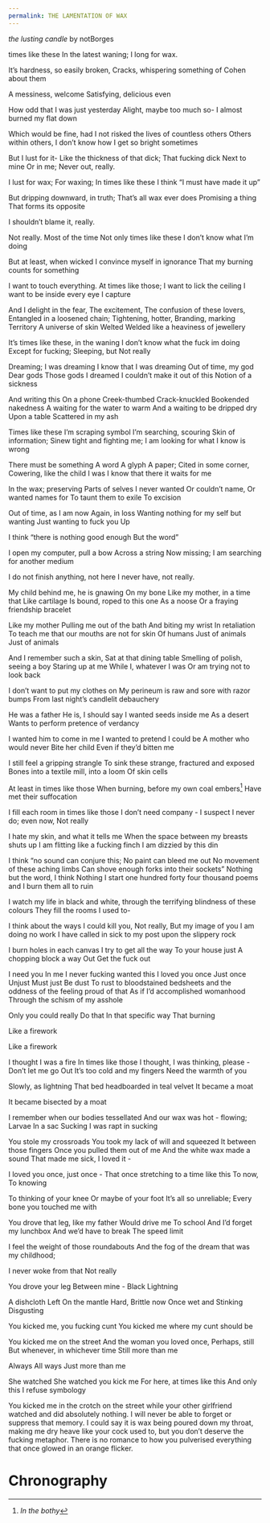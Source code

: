 ```yaml
---
permalink: THE LAMENTATION OF WAX
---
```


*the lusting candle*
by notBorges

times like these
In the latest waning;
I long for wax.

It’s hardness, so easily broken,
Cracks, whispering
something of Cohen about them

A messiness, welcome
Satisfying, delicious even

How odd that I was just yesterday
Alight, maybe too much so-
I almost burned my flat down

Which would be fine, had I not risked the lives of countless others
Others within others,
I don’t know how I get so bright sometimes

But I lust for it-
Like the thickness of that dick;
That fucking dick
Next to mine
Or in me;
Never out, really.

I lust for wax;
For waxing;
In times like these
I think
“I must have made it up”

But dripping
downward, in truth;
That’s all wax ever does
Promising a thing
That forms its opposite

I shouldn’t blame it, really.

Not really.
Most of the time
Not only times like these
I don’t know what I’m doing

But at least, when wicked
I convince myself in ignorance
That my burning counts for something

I want to touch everything.
At times like those;
I want to lick the ceiling
I want to be inside every eye I capture

And I delight in the fear,
The excitement,
The confusion of these lovers,
Entangled in a loosened chain;
Tightening, hotter,
Branding, marking
Territory
A universe of skin
Welted
Welded
like a heaviness of jewellery

It’s times like these, in the waning
I don’t know what the fuck im doing
Except for fucking;
Sleeping, but
Not really

Dreaming; I was dreaming
I know that I was dreaming
Out of time, my god
Dear gods
Those gods I dreamed
I couldn’t make it out of this
Notion of a sickness

And writing this
On a phone
Creek-thumbed
Crack-knuckled
Bookended nakedness
A waiting for the water to warm
And a waiting to be dripped dry
Upon a table
Scattered in my ash

Times like these I’m scraping symbol
I’m searching, scouring
Skin of information;
Sinew tight and fighting me;
I am looking for what I know is wrong

There must be something
A word
A glyph
A paper;
Cited in some corner,
Cowering, like the child I was
I know that there it waits for me

In the wax; preserving
Parts of selves I never wanted
Or couldn’t name,
Or wanted names for
To taunt them to exile
To excision

Out of time, as I am now
Again, in loss
Wanting nothing for my self but wanting
Just wanting to fuck you 
Up

I think “there is nothing good enough
But the word”

I open my computer, pull a bow
Across a string
Now missing;
I am searching for another medium

I do not finish anything, not here
I never have, not really.

My child behind me, he is gnawing
On my bone
Like my mother, in a time that
Like cartilage
Is bound, roped to this one
As a noose
Or a fraying friendship bracelet

Like my mother
Pulling me out of the bath
And biting my wrist
In retaliation
To teach me that our mouths are not for skin
Of humans
Just of animals
Just of animals

And I remember such a skin,
Sat at that dining table
Smelling of polish, seeing a boy
Staring up at me
While I, whatever I was
Or am
trying not to look back

I don’t want to put my clothes on
My perineum is raw and sore with razor bumps
From last night’s candlelit debauchery

He was a father
He is, I should say
I wanted seeds inside me
As a desert  
Wants to perform pretence of verdancy

I wanted him to come in me
I wanted to pretend I could be
A mother who would never
Bite her child
Even if they’d bitten me

I still feel a gripping strangle
To sink these strange, fractured and exposed
Bones into a textile mill, into a loom
Of skin cells

At least in times like those
When burning, before my own coal embers[^B]
Have met their suffocation

I fill each room in times like those
I don’t need company -
I suspect I never do; even now,
Not really

I hate my skin, and what it tells me
When the space between my breasts shuts up
I am flitting like a fucking finch
I am dizzied by this din

I think “no sound can conjure this;
No paint can bleed me out
No movement of these aching limbs
Can shove enough forks into their sockets”
Nothing but the word, I think
Nothing
I start one hundred forty four thousand poems and I burn them all to ruin

I watch my life in black and white, through the terrifying blindness of these colours
They fill the rooms I used to-

I think about the ways I could kill you,
Not really,
But my image of you
I am doing no work
I have called in sick
to my post
upon the slippery rock

I burn holes in each canvas
I try to get all the way
To your house just
A chopping block
a way
Out
Get the fuck out

I need you
In me
I never fucking wanted this
I loved you once
Just once
Unjust
Must just
Be dust
To rust to bloodstained bedsheets and the oddness of the feeling
proud of that
As if I’d accomplished womanhood
Through the schism
of my asshole

Only you could really
Do that
In that specific way
That
burning

Like a firework

Like a firework

I thought I was a fire
In times like those
I thought, I was thinking, please -
Don’t let me go
Out
It’s too cold and my fingers
Need the warmth of you

Slowly, as lightning
That bed headboarded in teal velvet
It became a moat

It became bisected by a moat

I remember when our bodies tessellated
And our wax was hot - flowing;
Larvae
In a sac
Sucking
I was rapt in sucking

You stole my crossroads
You took my lack of will and squeezed
It between those fingers
Once you pulled them out of me
And the white wax made a sound
That made me sick, I loved it -

I loved you once, just once -
That once stretching to a time like this
To now,
To knowing

To thinking of your knee
Or maybe of your foot
It’s all so unreliable;
Every bone you touched me with

You drove that leg, like my father
Would drive me
To school
And I’d forget my lunchbox
And we’d have to break
The speed limit

I feel the weight of those roundabouts
And the fog of the dream that was my childhood;

I never woke from that
Not really

You drove your leg
Between mine -
Black Lightning

A dishcloth
Left
On the mantle
Hard,
Brittle now
Once wet and
Stinking
Disgusting

You kicked me, you fucking cunt
You kicked me where my cunt should be

You kicked me on the street
And the woman you loved once,
Perhaps, still
But whenever, in whichever time
Still more than me

Always
All ways
Just more than me

She watched
She watched you kick me
For here, at times like this
And only this
I refuse symbology

You kicked me in the crotch on the street while your other girlfriend watched and did absolutely nothing. I will never be able to forget or suppress that memory. I could say it is wax being poured down my throat, making me dry heave like your cock used to, but you don’t deserve the fucking metaphor. There is no romance to how you pulverised everything that once glowed in an orange flicker.

# Chronography

[^B]: *In the bothy*[^g]

[^g]: *I arrived in the garden* [^a]

[^a]: Where, *Upon a Throne He Sitteth, the Light of Lucifer in His Palm*[^and]

[^and]: *and then* *“Callie had three operations on her face and neck that she found traumatic. She has been conscious of marked mood swings and suicidal thinking.”*
